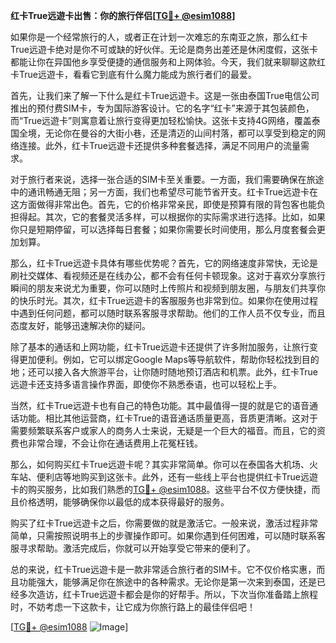 **红卡True远遊卡出售：你的旅行伴侣[[TG💪+ @esim1088](https://t.me/s/esim1088)]**

如果你是一个经常旅行的人，或者正在计划一次难忘的东南亚之旅，那么红卡True远遊卡绝对是你不可或缺的好伙伴。无论是商务出差还是休闲度假，这张卡都能让你在异国他乡享受便捷的通信服务和上网体验。今天，我们就来聊聊这款红卡True远遊卡，看看它到底有什么魔力能成为旅行者们的最爱。

首先，让我们来了解一下什么是红卡True远遊卡。这是一张由泰国True电信公司推出的预付费SIM卡，专为国际游客设计。它的名字“红卡”来源于其包装颜色，而“True远遊卡”则寓意着让旅行变得更加轻松愉快。这张卡支持4G网络，覆盖泰国全境，无论你在曼谷的大街小巷，还是清迈的山间村落，都可以享受到稳定的网络连接。此外，红卡True远遊卡还提供多种套餐选择，满足不同用户的流量需求。

对于旅行者来说，选择一张合适的SIM卡至关重要。一方面，我们需要确保在旅途中的通讯畅通无阻；另一方面，我们也希望尽可能节省开支。红卡True远遊卡在这方面做得非常出色。首先，它的价格非常亲民，即使是预算有限的背包客也能负担得起。其次，它的套餐灵活多样，可以根据你的实际需求进行选择。比如，如果你只是短期停留，可以选择每日套餐；如果你需要长时间使用，那么月度套餐会更加划算。

那么，红卡True远遊卡具体有哪些优势呢？首先，它的网络速度非常快，无论是刷社交媒体、看视频还是在线办公，都不会有任何卡顿现象。这对于喜欢分享旅行瞬间的朋友来说尤为重要，你可以随时上传照片和视频到朋友圈，与朋友们共享你的快乐时光。其次，红卡True远遊卡的客服服务也非常到位。如果你在使用过程中遇到任何问题，都可以随时联系客服寻求帮助。他们的工作人员不仅专业，而且态度友好，能够迅速解决你的疑问。

除了基本的通话和上网功能，红卡True远遊卡还提供了许多附加服务，让旅行变得更加便利。例如，它可以绑定Google Maps等导航软件，帮助你轻松找到目的地；还可以接入各大旅游平台，让你随时随地预订酒店和机票。此外，红卡True远遊卡还支持多语言操作界面，即使你不熟悉泰语，也可以轻松上手。

当然，红卡True远遊卡也有自己的特色功能。其中最值得一提的就是它的语音通话功能。相比其他运营商，红卡True的语音通话质量更高，音质更清晰。这对于需要频繁联系客户或家人的商务人士来说，无疑是一个巨大的福音。而且，它的资费也非常合理，不会让你在通话费用上花冤枉钱。

那么，如何购买红卡True远遊卡呢？其实非常简单。你可以在泰国各大机场、火车站、便利店等地购买到这张卡。此外，还有一些线上平台也提供红卡True远遊卡的购买服务，比如我们熟悉的[TG💪+ @esim1088](https://t.me/s/esim1088)。这些平台不仅方便快捷，而且价格透明，能够确保你以最低的成本获得最好的服务。

购买了红卡True远遊卡之后，你需要做的就是激活它。一般来说，激活过程非常简单，只需按照说明书上的步骤操作即可。如果你遇到任何困难，可以随时联系客服寻求帮助。激活完成后，你就可以开始享受它带来的便利了。

总的来说，红卡True远遊卡是一款非常适合旅行者的SIM卡。它不仅价格实惠，而且功能强大，能够满足你在旅途中的各种需求。无论你是第一次来到泰国，还是已经多次造访，红卡True远遊卡都会是你的好帮手。所以，下次当你准备踏上旅程时，不妨考虑一下这款卡，让它成为你旅行路上的最佳伴侣吧！

[[TG💪+ @esim1088](https://t.me/s/esim1088) ![Image](https://i.postimg.cc/4NQfJmqS/Snipaste-2025-05-13-00-14-12.png)]